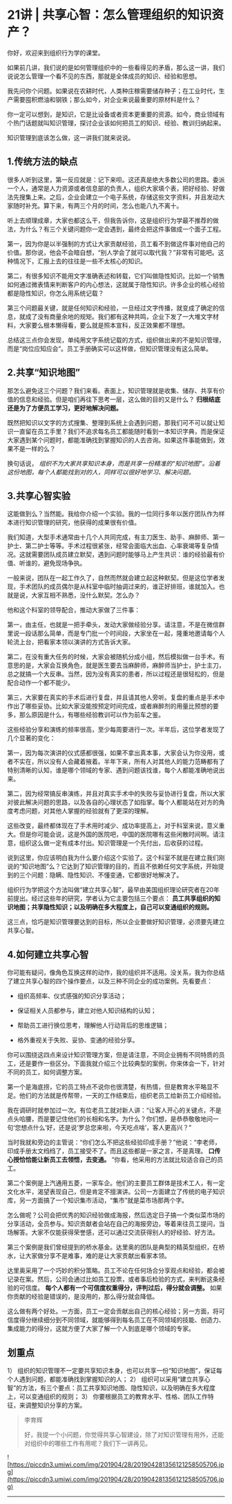 # 21讲 | 共享心智：怎么管理组织的知识资产？

你好，欢迎来到组织行为学的课堂。

如果前几讲，我们说的是如何管理组织中的一些看得见的矛盾，那么这一讲，我们说说怎么管理一个看不见的东西，那就是全体成员的知识、经验和思想。

我先问你个问题。如果说在农耕时代，人类种庄稼需要储存种子；在工业时代，生产需要囤积燃油和钢铁；那么如今，对企业来说最重要的原材料是什么？

你一定可以想到，是知识，它是比设备或者资本更重要的资源。如今，商业领域有个热门话题就叫知识管理，探讨企业该如何把员工的知识、经验、教训归纳起来。

知识管理到底该怎么做，这一讲我们就来说说。

## 1.传统方法的缺点

很多人听到这里，第一反应就是：记下来呗。这还真是绝大多数公司的思路。委派一个人，通常是人力资源或者信息部的负责人，组织大家填个表，把好经验、好做法先搜集上来。之后，企业会建立一个电子系统，存储这些文字资料，并且发动大家随时补充。算下来，有两三个月的时间，怎么也能八九不离十。

听上去顺理成章，大家也都这么干，但我告诉你，这是组织行为学最不推荐的做法，为什么？有三个关键问题你一定会遇到，最终会把这件事做成一个面子工程。

第一，因为你是以半强制的方式让大家贡献经验，员工看不到做这件事对他自己的价值。那你说，他会不会暗自想，“别人学会了就可以取代我？”非常有可能吧。这种情况下，汇报上去的往往是一些不太核心的知识。

第二，有很多知识不能用文字准确表述和转载，它们叫做隐性知识。比如一个销售如何通过微表情来判断客户的内心想法，这就属于隐性知识。许多企业的核心经验都是隐性知识，你怎么用系统记载？

第三个问题最关键，就是任何知识和经验，一旦经过文字传播，就变成了确定的信息，就成了没有商量余地的规矩。我们都有这种共鸣，企业下发了一大堆文字材料，大家要么根本懒得看，要么就是照本宣科，反正效果都不理想。

总结这三点你会发现，单纯用文字系统记载的方式，组织做出来的不是知识管理，而是“岗位应知应会”。员工手册确实可以这样做，但知识管理没有这么简单。

## 2.共享“知识地图”

那怎么避免这三个问题？我们来看。表面上，知识管理就是收集、储存、共享有价值的信息和经验。但是咱们再往下思考一层，这么做的目的又是什么？ **归根结底还是为了方便员工学习，更好地解决问题。**

既然把知识以文字的方式搜集、整理到系统上会遇到问题，那我们可不可以就让知识一直留在员工手里？我们不追求每名员工都能随时看到一本知识字典，而是保证大家遇到某个问题时，都能准确找到掌握知识的人去咨询。如果这件事能做到，效果不是一样的么？

换句话说， *组织不为大家共享知识本身，而是共享一份精准的“知识地图”。沿着这份地图，每个人都能找到对的人，同样可以很好地学习、解决问题。*

## 3.共享心智实验

这能做到么？当然能。我给你介绍一个实验。我的一位同行多年以医疗团队作为样本进行知识管理的研究，他获得的成果很有价值。

我们知道，大型手术通常由十几个人共同完成，有主刀医生、助手、麻醉师、第一护士、第二护士等等。手术过程很紧张，经常会面临大出血、心率衰竭等复杂情况。这就需要团队成员建立默契，遇到问题时能够马上产生共识：谁的经验最有价值、听谁的，避免现场争执。

一般来说，团队在一起工作久了，自然而然就会建立起这种默契。但是这位学者发现，手术团队的成员偶尔是从科室中临时抽调过来的，谁正好排班，谁就加入。也就是说，大家互相不熟悉，没什么默契。怎么办？

他和这个科室的领导配合，推动大家做了三件事：

第一，由主任，也就是一把手牵头，发动大家做经验分享。请注意，不是在微信群里说一段话那么简单，而是专门批一个时间段，大家坐在一起，隆重地邀请每个人轮流上台，把看家本领以演讲的方式告诉大家。

第二，在没有重大任务的时候，大家会被随机分成小组，然后模拟做一台手术。有意思的是，大家会互换角色，就是医生要去当麻醉师，麻醉师当护士，护士主刀，总之就搞一个大反串。当然，因为没有真实的患者，所以过程还是很轻松的，但是配合动作一个都不能少。

第三，大家要在真实的手术后进行复盘，并且请其他人旁听。复盘的重点是手术中作出了哪些妥协。比如大家没能按预定时间完成，或者麻醉剂的用量比预想的要多，那么原因是什么，有哪些经验教训可以作为前车之鉴。

这些经验分享和演练的频率很高，至少每周要进行一次。半年后，这位学者发现了几个显著的变化：

第一，因为每次演讲的仪式感都很强，如果不拿出真本事，大家会认为你没用，或者不实在，所以没有人会藏着掖着。半年下来，所有人对其他人的能力范畴都有了特别清晰的认知，谁是哪个领域的专家、遇到问题该找谁，每个人都能准确地说出来。

第二，因为经常搞反串演练，并且对真实手术中的失败与妥协进行复盘，所以大家对彼此解决问题的思路，以及各自的心理状态了如指掌。每个人都能站在对方的角度考虑问题，对其他人掌握的经验就有了更深的理解。

这些改变，最终都体现在了手术用时减少、成功率提高上，对于科室来说，意义重大。但是你可能会说，这是外国的医院吧，中国的医院哪有这些闲散时间啊。请注意，组织这么做一定有成本付出。知识管理是一个先付出，后收获的过程。

说到这里，你应该明白我为什么要介绍这个实验了。这个科室不就是在建立我们刚说的“知识地图”么？它达到了知识管理的目的，而且不依赖任何文字系统，开始提到的三个问题：隐瞒、隐性知识、不懂变通，它都很好地解决了。

组织行为学把这个方法叫做“建立共享心智”，最早由美国组织理论研究者在20年前提出。经过这些年的研究，学者认为它主要包括三个要点： **员工共享组织的知识地图；共享隐性知识；以及明确在多大程度上，自己可以变通组织的规则。**

这三点，恰巧是知识管理要达到的目标，所以企业要做好知识管理，必须要先建立共享心智。

## 4.如何建立共享心智

你可能有疑问，像角色互换这样的动作，我的组织并不适用。没关系，我为你总结了建立共享心智的四个操作要点，以及三种不同企业的成功案例。先看要点：

* 组织高频率、仪式感强的知识分享活动；

* 保证相关人员都参与，建立对他人知识结构的认知；

* 帮助员工进行换位思考，理解他人行动背后的思维逻辑；

* 格外重视关于失败、妥协、变通的经验分享。

你可以围绕这四点来设计知识管理方案，但是请注意，不同企业拥有不同特质的员工，还是要作一些区分。下面我就介绍三个比较典型的案例，你来体会一下，针对不同的员工，如何调整方案。

第一个是海底捞，它的员工特点不说你也很清楚，有热情，但是教育水平略显不足。他们的方法就是传帮带，一天的工作结束后，组织老员工给新员工介绍经验。

我在调研时就参加过一次。有位老员工就对新人讲：“让客人开心的关键点，不是点头哈腰，而是要记住他们的长相和名字。为什么？你们想，是恭恭敬敬地问一句‘您想点什么’好，还是说‘罗总您来啦，今天吃点啥’，客人更高兴？”

当时我就和旁边的主管说：“你们怎么不把这些经验印成手册？”他说：“李老师，印成手册太文绉绉了，员工接受不了。而且这些都是一家之言，不是真理。 **口传心授恰恰能让新员工去领悟，去变通。** ”你看，他采用的方法就比较适合自己的员工。

第二个案例是上汽通用五菱，一家车企。他们的主要员工群体是技术工人，有一定文化水平，渴望表现自己，但是肯定不擅演讲。公司一方面建立了传统的电子知识库，另一方面搞了一个知识集市活动，“集市”就是菜市场那两个字。

怎么做呢？公司会把优秀的知识经验做成海报，然后选定日子搞一个类似菜市场的分享活动，全员参与。知识贡献者会站在自己的海报旁边，等着来往员工提问，当场解答。大家不仅能获得荣誉感，还可以通过交流获得别人的好经验、好方法。

第三个案例是我们曾经提到的桥水基金。达里奥的团队是典型的精英型组织，在桥水，让大家做分享不是难事，难的是让大家贡献出看家本领。

达里奥采用了一个巧妙的积分策略。员工不论在任何场合分享观点和经验，都会被记录在案。然后，公司会通过比如员工投票，或者事后检验的方式，来判断这条经验的可信度。 **每个人都有一个可信度权重得分，评判过后，得分就会调整。** 如果你贡献的经验是错误的，是没用的，那么得分就会降低。

这么做有两个好处。一方面，员工一定会贡献出自己的核心经验；另一方面，将可信度得分继续细分到不同领域，就能够得到每名员工在不同领域的技能、创造力、集成能力的得分，这就方便了大家了解一个人到底是哪个领域的专家。

## 划重点

1）	组织的知识管理不一定要共享知识本身，也可以共享一份“知识地图”，保证每个人遇到问题，都能准确找到掌握知识的人；
2）	组织可以采用“建立共享心智”的方法，有三个要点：员工共享知识地图、隐性知识，以及明确在多大程度上，可以变通组织的规则；
3）	你要根据员工的教育水平、性格、团队工作特征，来调整知识分享的方案。

> 李育辉
> 
> 好，我提一个小问题，你觉得共享心智建设，除了对知识管理有用外，还能对组织中的哪些工作有用呢？我们下一讲再见。

![https://piccdn3.umiwi.com/img/201904/28/201904281356121258505706.jpg](https://piccdn3.umiwi.com/img/201904/28/201904281356121258505706.jpg)

---
